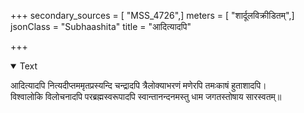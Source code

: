 +++
secondary_sources = [ "MSS_4726",]
meters = [ "शार्दूलविक्रीडितम्",]
jsonClass = "Subhaashita"
title = "आदित्यादपि"

+++

<details open><summary>Text</summary>

आदित्यादपि नित्यदीप्तममृतप्रस्यन्दि चन्द्रादपि त्रैलोक्याभरणं मणेरपि तमःकाषं हुताशादपि।  
विश्वालोकि विलोचनादपि परब्रह्मस्वरूपादपि स्वान्तानन्दनमस्तु धाम जगतस्तोषाय सारस्वतम्॥
</details>
